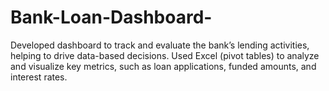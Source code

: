 # Bank-Loan-Dashboard-
Developed dashboard to track and evaluate the bank’s lending activities, helping to drive data-based decisions. Used Excel (pivot tables) to analyze and visualize key metrics, such as loan applications, funded amounts, and interest rates.
